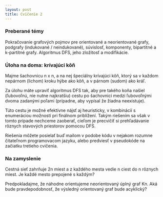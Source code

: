 ```yaml
---
layout: post
title: Cvičenie 2
---
```


### Preberané témy
Pokračovanie grafových pojmov pre orientované a neorientované grafy,
podgrafy (indukované / neindukované), súvislosť, komponenty, bipartitné a k-partitné grafy.
Algoritmus DFS, jeho zložitosť a modifikácie.

### Úloha na doma: krívajúci kôň
Majme šachovnicu n x n, a na nej špeciálny krívajúci kôň, ktorý sa v každom nepárnom (lichom)
kroku hýbe ako kôň, a v párnom (sudom) ako kráľ.

Za úlohu máte upraviť algoritmus DFS tak, aby pre takého koňa našiel
(ľubovoľnú, nie nutne najkratšiu)
cestu po šachovnici medzi ľubovoľnými dvoma zadanými poľami (prípadne, aby
vypísal že žiadna neexistuje).

Túto cestu je možné efektívne nájsť aj heuristicky, v kombinácií s enumeráciou možností
pri finálnom priblížení. Takým riešením sa však v tomto prípade nechceme
zaoberať, cieľom je precvičiť si prehľadávanie rôznych stavových priestorov
pomocou DFS.

Riešenia môžete posielať buď mailom v podobe kódu v nejakom rozumne čitateľnom
programovacom jazyku, alebo predviesť v pseudokóde na začiatku tretieho cvičenia.

### Na zamyslenie

Cestná sieť zahrňuje 2n miest a z každého mesta vedie n ciest do n rôznych
miest. Je každé mesto prepojené s každým?

Predpokladajme, že náhodne orientujeme neorientovaný úplný graf Kn. Aká bude
pravdepodobnosť, že výsledný orientovaný graf bude acyklický?
